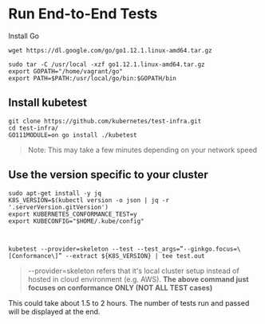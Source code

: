 # Run End-to-End Tests

Install Go

```
wget https://dl.google.com/go/go1.12.1.linux-amd64.tar.gz

sudo tar -C /usr/local -xzf go1.12.1.linux-amd64.tar.gz
export GOPATH="/home/vagrant/go"
export PATH=$PATH:/usr/local/go/bin:$GOPATH/bin
```

## Install kubetest

```
git clone https://github.com/kubernetes/test-infra.git
cd test-infra/
GO111MODULE=on go install ./kubetest
```

> Note: This may take a few minutes depending on your network speed

## Use the version specific to your cluster

```
sudo apt-get install -y jq
K8S_VERSION=$(kubectl version -o json | jq -r '.serverVersion.gitVersion')
export KUBERNETES_CONFORMANCE_TEST=y
export KUBECONFIG="$HOME/.kube/config"



kubetest --provider=skeleton --test --test_args=”--ginkgo.focus=\[Conformance\]” --extract ${K8S_VERSION} | tee test.out

```

> --provider=skeleton refers that it's local cluster setup instead of hosted in cloud environment (e.g. AWS). **The above command just focuses on conformance ONLY (NOT ALL TEST cases)**


This could take about 1.5 to 2 hours. The number of tests run and passed will be displayed at the end.

